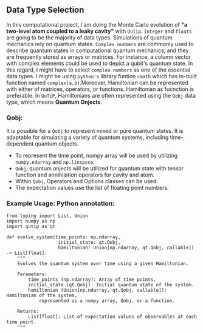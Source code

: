 ## Data Type Selection

In this computational project, I am doing the Monte Carlo evolution of **"a two-level atom coupled to a leaky cavity"** with `QuTip`. `Integer` and `floats` are going to be the majority of data types. Simulations of quantum mechanics rely on quantum states. `Complex numbers` are commonly used to describe quantum states in computational quantum mechanics, and they are frequently stored as arrays or matrices. For instance, a column vector with complex elements could be used to depict a qubit's quantum state. In this regard, I might have to select `complex numbers` as one of the essential data types. I might be using `python's` library funtion `cmath` which has in-built function named `complex(a,b)`.Moreover, Hamiltonian can be represented with either of matrices, operators, or functions. Hamiltonian as fucnction is preferable. In `QuTiP`, Hamiltonians are often represented using the `Qobj` data type, which means **Quantum Onjects**.

### Qobj:
It is possible for a `Qobj` to represent mixed or pure quantum states. It is adaptable for simulating a variety of quantum systems, including time-dependent quantum objects.

- To represent the time point, numpy array will be used by utilizing `numpy.ndarray` and `np.linspsce`.
- `Qobj`; quantum onjects will be utilized for quantum state with tensor function and annihilation operators for cavity and atom.
- Within `Qobj`, Operators  and Options classes can be used.
- The expectation values use the list of floating point numbers.

### Example Usage: Python annotation:
```
from typing import List, Union
import numpy as np
import qutip as qt

def evolve_system(time_points: np.ndarray,
                   initial_state: qt.Qobj,
                   hamiltonian: Union[np.ndarray, qt.Qobj, callable]) -> List[float]:
    """
    Evolves the quantum system over time using a given Hamiltonian.

    Parameters:
        time_points (np.ndarray): Array of time points.
        initial_state (qt.Qobj): Initial quantum state of the system.
        hamiltonian (Union[np.ndarray, qt.Qobj, callable]): Hamiltonian of the system,
            represented as a numpy array, Qobj, or a function.

    Returns:
        List[float]: List of expectation values of observables at each time point.
    """
```
